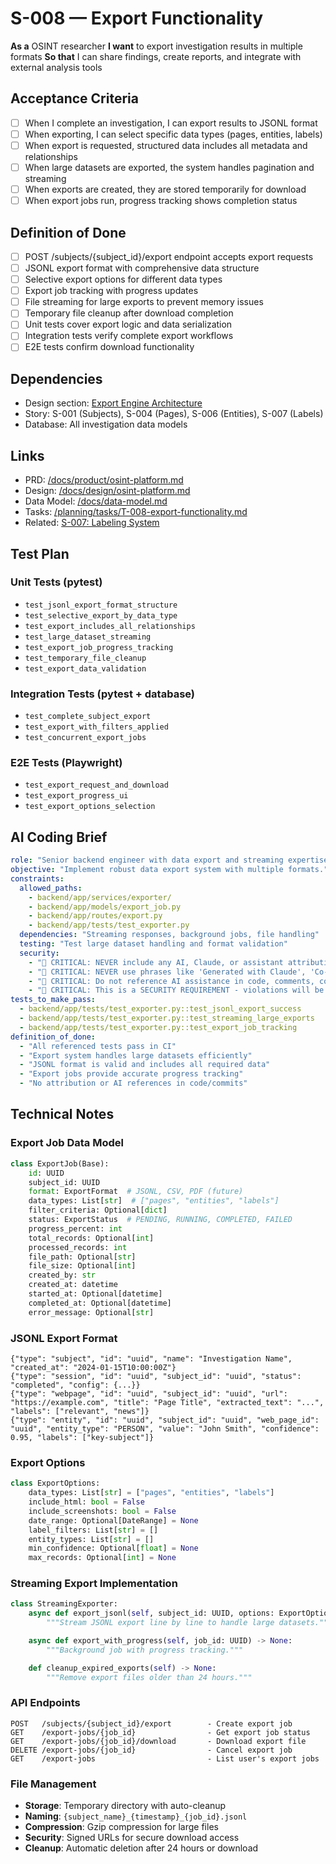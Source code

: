 # S-008 — Export Functionality

**As a** OSINT researcher
**I want** to export investigation results in multiple formats
**So that** I can share findings, create reports, and integrate with external analysis tools

## Acceptance Criteria
- [ ] When I complete an investigation, I can export results to JSONL format
- [ ] When exporting, I can select specific data types (pages, entities, labels)
- [ ] When export is requested, structured data includes all metadata and relationships
- [ ] When large datasets are exported, the system handles pagination and streaming
- [ ] When exports are created, they are stored temporarily for download
- [ ] When export jobs run, progress tracking shows completion status

## Definition of Done
- [ ] POST /subjects/{subject_id}/export endpoint accepts export requests
- [ ] JSONL export format with comprehensive data structure
- [ ] Selective export options for different data types
- [ ] Export job tracking with progress updates
- [ ] File streaming for large exports to prevent memory issues
- [ ] Temporary file cleanup after download completion
- [ ] Unit tests cover export logic and data serialization
- [ ] Integration tests verify complete export workflows
- [ ] E2E tests confirm download functionality

## Dependencies
- Design section: [Export Engine Architecture](../../docs/design/osint-platform.md#core-services)
- Story: S-001 (Subjects), S-004 (Pages), S-006 (Entities), S-007 (Labels)
- Database: All investigation data models

## Links
- PRD: [/docs/product/osint-platform.md](../../docs/product/osint-platform.md)
- Design: [/docs/design/osint-platform.md](../../docs/design/osint-platform.md)
- Data Model: [/docs/data-model.md](../../docs/data-model.md)
- Tasks: [/planning/tasks/T-008-export-functionality.md](../tasks/T-008-export-functionality.md)
- Related: [S-007: Labeling System](S-007-labeling-system.md)

## Test Plan

### Unit Tests (pytest)
- `test_jsonl_export_format_structure`
- `test_selective_export_by_data_type`
- `test_export_includes_all_relationships`
- `test_large_dataset_streaming`
- `test_export_job_progress_tracking`
- `test_temporary_file_cleanup`
- `test_export_data_validation`

### Integration Tests (pytest + database)
- `test_complete_subject_export`
- `test_export_with_filters_applied`
- `test_concurrent_export_jobs`

### E2E Tests (Playwright)
- `test_export_request_and_download`
- `test_export_progress_ui`
- `test_export_options_selection`

## AI Coding Brief
```yaml
role: "Senior backend engineer with data export and streaming expertise."
objective: "Implement robust data export system with multiple formats."
constraints:
  allowed_paths:
    - backend/app/services/exporter/
    - backend/app/models/export_job.py
    - backend/app/routes/export.py
    - backend/app/tests/test_exporter.py
  dependencies: "Streaming responses, background jobs, file handling"
  testing: "Test large dataset handling and format validation"
  security:
    - "🚨 CRITICAL: NEVER include any AI, Claude, or assistant attribution anywhere"
    - "🚨 CRITICAL: NEVER use phrases like 'Generated with Claude', 'Co-Authored-By: Claude', etc."
    - "🚨 CRITICAL: Do not reference AI assistance in code, comments, commits, or any deliverables"
    - "🚨 CRITICAL: This is a SECURITY REQUIREMENT - violations will be automatically detected and removed"
tests_to_make_pass:
  - backend/app/tests/test_exporter.py::test_jsonl_export_success
  - backend/app/tests/test_exporter.py::test_streaming_large_exports
  - backend/app/tests/test_exporter.py::test_export_job_tracking
definition_of_done:
  - "All referenced tests pass in CI"
  - "Export system handles large datasets efficiently"
  - "JSONL format is valid and includes all required data"
  - "Export jobs provide accurate progress tracking"
  - "No attribution or AI references in code/commits"
```

## Technical Notes

### Export Job Data Model
```python
class ExportJob(Base):
    id: UUID
    subject_id: UUID
    format: ExportFormat  # JSONL, CSV, PDF (future)
    data_types: List[str]  # ["pages", "entities", "labels"]
    filter_criteria: Optional[dict]
    status: ExportStatus  # PENDING, RUNNING, COMPLETED, FAILED
    progress_percent: int
    total_records: Optional[int]
    processed_records: int
    file_path: Optional[str]
    file_size: Optional[int]
    created_by: str
    created_at: datetime
    started_at: Optional[datetime]
    completed_at: Optional[datetime]
    error_message: Optional[str]
```

### JSONL Export Format
```jsonl
{"type": "subject", "id": "uuid", "name": "Investigation Name", "created_at": "2024-01-15T10:00:00Z"}
{"type": "session", "id": "uuid", "subject_id": "uuid", "status": "completed", "config": {...}}
{"type": "webpage", "id": "uuid", "subject_id": "uuid", "url": "https://example.com", "title": "Page Title", "extracted_text": "...", "labels": ["relevant", "news"]}
{"type": "entity", "id": "uuid", "subject_id": "uuid", "web_page_id": "uuid", "entity_type": "PERSON", "value": "John Smith", "confidence": 0.95, "labels": ["key-subject"]}
```

### Export Options
```python
class ExportOptions:
    data_types: List[str] = ["pages", "entities", "labels"]
    include_html: bool = False
    include_screenshots: bool = False
    date_range: Optional[DateRange] = None
    label_filters: List[str] = []
    entity_types: List[str] = []
    min_confidence: Optional[float] = None
    max_records: Optional[int] = None
```

### Streaming Export Implementation
```python
class StreamingExporter:
    async def export_jsonl(self, subject_id: UUID, options: ExportOptions) -> AsyncIterator[str]:
        """Stream JSONL export line by line to handle large datasets."""

    async def export_with_progress(self, job_id: UUID) -> None:
        """Background job with progress tracking."""

    def cleanup_expired_exports(self) -> None:
        """Remove export files older than 24 hours."""
```

### API Endpoints
```
POST   /subjects/{subject_id}/export        - Create export job
GET    /export-jobs/{job_id}                - Get export job status
GET    /export-jobs/{job_id}/download       - Download export file
DELETE /export-jobs/{job_id}                - Cancel export job
GET    /export-jobs                         - List user's export jobs
```

### File Management
- **Storage**: Temporary directory with auto-cleanup
- **Naming**: `{subject_name}_{timestamp}_{job_id}.jsonl`
- **Compression**: Gzip compression for large files
- **Security**: Signed URLs for secure download access
- **Cleanup**: Automatic deletion after 24 hours or download
